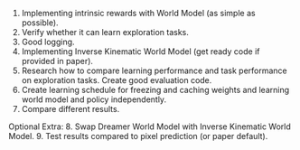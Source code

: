 1. Implementing intrinsic rewards with World Model (as simple as possible).
2. Verify whether it can learn exploration tasks. 
3. Good logging.
4. Implementing Inverse Kinematic World Model (get ready code if provided in paper).
5. Research how to compare learning performance and task performance on exploration tasks. Create good evaluation code.
6. Create learning schedule for freezing and caching weights and learning world model and policy independently.
7. Compare different results.

Optional Extra:
8. Swap Dreamer World Model with Inverse Kinematic World Model.
9. Test results compared to pixel prediction (or paper default).